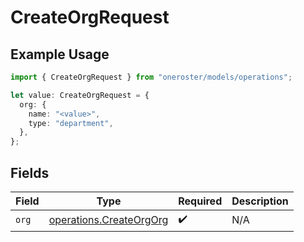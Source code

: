 # CreateOrgRequest

## Example Usage

```typescript
import { CreateOrgRequest } from "oneroster/models/operations";

let value: CreateOrgRequest = {
  org: {
    name: "<value>",
    type: "department",
  },
};
```

## Fields

| Field                                                              | Type                                                               | Required                                                           | Description                                                        |
| ------------------------------------------------------------------ | ------------------------------------------------------------------ | ------------------------------------------------------------------ | ------------------------------------------------------------------ |
| `org`                                                              | [operations.CreateOrgOrg](../../models/operations/createorgorg.md) | :heavy_check_mark:                                                 | N/A                                                                |